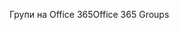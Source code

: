 <span data-ttu-id="230ab-101">Групи на Office 365</span><span class="sxs-lookup"><span data-stu-id="230ab-101">Office 365 Groups</span></span>